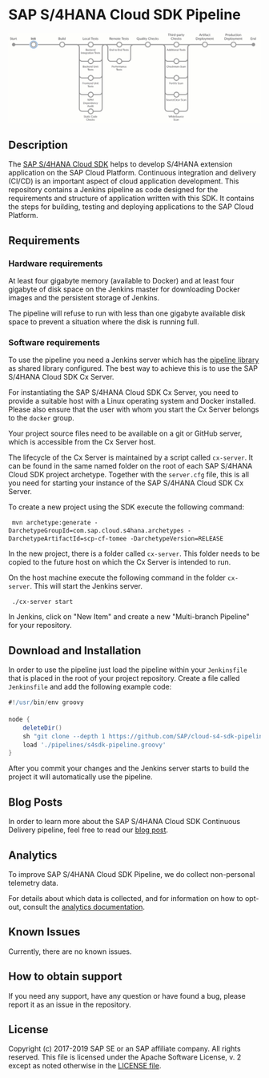 # SAP S/4HANA Cloud SDK Pipeline
 
 ![Visualisation of SAP S/4HANA Cloud SDK Pipeline](images/s4sdk-pipeline.gif)
 
 ## Description

 The [SAP S/4HANA Cloud SDK](https://sap.com/s4sdk) helps to develop S/4HANA extension application on the SAP Cloud Platform. 
 Continuous integration and delivery (CI/CD) is an important aspect of cloud application development.
 This repository contains a Jenkins pipeline as code designed for the requirements and structure of application written with this SDK. 
 It contains the steps for building, testing and deploying applications to the SAP Cloud Platform.
 
 ## Requirements
 
 ### Hardware requirements
 
At least four gigabyte memory (available to Docker) and at least four gigabyte of disk space on the Jenkins master for downloading Docker images and the persistent storage of Jenkins.

The pipeline will refuse to run with less than one gigabyte available disk space to prevent a situation where the disk is running full.

### Software requirements

 To use the pipeline you need a Jenkins server which has the [pipeline library](https://github.com/SAP/cloud-s4-sdk-pipeline-lib) as shared library configured.
 The best way to achieve this is to use the SAP S/4HANA Cloud SDK Cx Server.
 
 For instantiating the SAP S/4HANA Cloud SDK Cx Server, you need to provide a suitable host with a Linux operating system and Docker installed.
 Please also ensure that the user with whom you start the Cx Server belongs to the `docker` group.

 Your project source files need to be available on a git or GitHub server, which is accessible from the Cx Server host.
 
 The lifecycle of the Cx Server is maintained by a script called `cx-server`.
 It can be found in the same named folder on the root of each SAP S/4HANA Cloud SDK project archetype. Together with the `server.cfg` file, this is all you need for starting your instance of the SAP S/4HANA Cloud SDK Cx Server.
 
 To create a new project using the SDK execute the following command:
 
 ```shell
  mvn archetype:generate -DarchetypeGroupId=com.sap.cloud.s4hana.archetypes -DarchetypeArtifactId=scp-cf-tomee -DarchetypeVersion=RELEASE
 ```
 
 In the new project, there is a folder called `cx-server`.
 This folder needs to be copied to the future host on which the Cx Server is intended to run.
 
 On the host machine execute the following command in the folder `cx-server`.
 This will start the Jenkins server.
 ```shell
  ./cx-server start
 ```

 In Jenkins, click on "New Item" and create a new "Multi-branch Pipeline" for your repository.  
  
 ## Download and Installation
 
 In order to use the pipeline just load the pipeline within your `Jenkinsfile` that is placed in the root of your project repository. 
 Create a file called `Jenkinsfile` and add the following example code:
 
 ```groovy
 #!/usr/bin/env groovy 
 
 node {
     deleteDir()
     sh "git clone --depth 1 https://github.com/SAP/cloud-s4-sdk-pipeline.git pipelines"
     load './pipelines/s4sdk-pipeline.groovy'
 }
```

 After you commit your changes and the Jenkins server starts to build the project it will automatically use the pipeline. 

## Blog Posts
In order to learn more about the SAP S/4HANA Cloud SDK Continuous Delivery pipeline, feel free to read our [blog post](https://blogs.sap.com/2017/09/20/continuous-integration-and-delivery).

## Analytics
To improve SAP S/4HANA Cloud SDK Pipeline, we do collect non-personal telemetry data.

For details about which data is collected, and for information on how to opt-out, consult the [analytics documentation](doc/operations/analytics.md).


## Known Issues
 Currently, there are no known issues.

## How to obtain support
 If you need any support, have any question or have found a bug, please report it as an issue in the repository.

## License
 Copyright (c) 2017-2019 SAP SE or an SAP affiliate company. All rights reserved.
 This file is licensed under the Apache Software License, v. 2 except as noted otherwise in the [LICENSE file](LICENSE).
